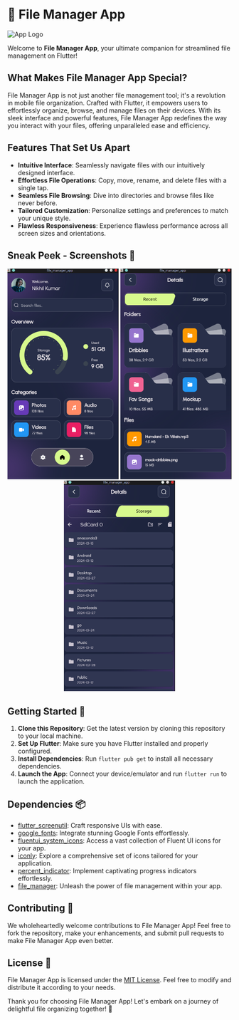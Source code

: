 # 📁 File Manager App

![App Logo](images/app_logo.png)

Welcome to **File Manager App**, your ultimate companion for streamlined file management on Flutter!

## What Makes File Manager App Special?

File Manager App is not just another file management tool; it's a revolution in mobile file organization. Crafted with Flutter, it empowers users to effortlessly organize, browse, and manage files on their devices. With its sleek interface and powerful features, File Manager App redefines the way you interact with your files, offering unparalleled ease and efficiency.

## Features That Set Us Apart

- **Intuitive Interface**: Seamlessly navigate files with our intuitively designed interface.
- **Effortless File Operations**: Copy, move, rename, and delete files with a single tap.
- **Seamless File Browsing**: Dive into directories and browse files like never before.
- **Tailored Customization**: Personalize settings and preferences to match your unique style.
- **Flawless Responsiveness**: Experience flawless performance across all screen sizes and orientations.

## Sneak Peek - Screenshots 📸

<div align="center">
  <img src="assets/1.png" alt="Screenshot 1" width="250"/>
  <img src="assets/2.png" alt="Screenshot 2" width="250"/>
  <img src="assets/3.png" alt="Screenshot 3" width="250"/>
</div>

## Getting Started 🚀

1. **Clone this Repository**: Get the latest version by cloning this repository to your local machine.
2. **Set Up Flutter**: Make sure you have Flutter installed and properly configured.
3. **Install Dependencies**: Run `flutter pub get` to install all necessary dependencies.
4. **Launch the App**: Connect your device/emulator and run `flutter run` to launch the application.

## Dependencies 📦

- [flutter_screenutil](https://pub.dev/packages/flutter_screenutil): Craft responsive UIs with ease.
- [google_fonts](https://pub.dev/packages/google_fonts): Integrate stunning Google Fonts effortlessly.
- [fluentui_system_icons](https://pub.dev/packages/fluentui_system_icons): Access a vast collection of Fluent UI icons for your app.
- [iconly](https://pub.dev/packages/iconly): Explore a comprehensive set of icons tailored for your application.
- [percent_indicator](https://pub.dev/packages/percent_indicator): Implement captivating progress indicators effortlessly.
- [file_manager](https://pub.dev/packages/file_manager): Unleash the power of file management within your app.

## Contributing 🤝

We wholeheartedly welcome contributions to File Manager App! Feel free to fork the repository, make your enhancements, and submit pull requests to make File Manager App even better.

## License 📄

File Manager App is licensed under the [MIT License](LICENSE). Feel free to modify and distribute it according to your needs.

Thank you for choosing File Manager App! Let's embark on a journey of delightful file organizing together! 🌟
